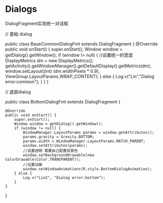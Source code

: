 # Dialogs
DialogFragment实现统一对话框


 // 基础 dialog 
 

public class BaseCommonDialogFmt extends DialogFragment {
    @Override
    public void onStart() {
        super.onStart();
        Window window = getDialog().getWindow();
        if (window != null) {
            //设置统一的宽度
            DisplayMetrics dm = new DisplayMetrics();
            getActivity().getWindowManager().getDefaultDisplay().getMetrics(dm);
            window.setLayout((int) (dm.widthPixels * 0.9), ViewGroup.LayoutParams.WRAP_CONTENT);
        } else {
            Log.v("Lin","Dialog error:common");
        }
    }
}



 // 底部dialog
 

public class BottomDialogFmt extends DialogFragment {

    @Override
    public void onStart() {
        super.onStart();
        Window window = getDialog().getWindow();
        if (window != null) {
            WindowManager.LayoutParams params = window.getAttributes();
            params.gravity = Gravity.BOTTOM;
            params.width = WindowManager.LayoutParams.MATCH_PARENT;
            window.setAttributes(params);
            //设置透明 需要自己配置背景色
            window.setBackgroundDrawable(new ColorDrawable(Color.TRANSPARENT));
            //设置动画
            window.setWindowAnimations(R.style.BottomDialogAnimation);
        } else {
            Log.v("Lin2", "Dialog error:bottom");
        }
    }

}
